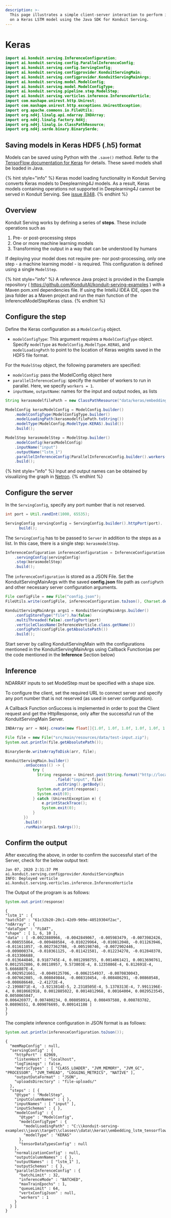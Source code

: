 ```yaml
---
description: >-
  This page illustrates a simple client-server interaction to perform inference
  on a Keras LSTM model using the Java SDK for Konduit Serving.
---
```


# Keras

```java
import ai.konduit.serving.InferenceConfiguration;
import ai.konduit.serving.config.ParallelInferenceConfig;
import ai.konduit.serving.config.ServingConfig;
import ai.konduit.serving.configprovider.KonduitServingMain;
import ai.konduit.serving.configprovider.KonduitServingMainArgs;
import ai.konduit.serving.model.ModelConfig;
import ai.konduit.serving.model.ModelConfigType;
import ai.konduit.serving.pipeline.step.ModelStep;
import ai.konduit.serving.verticles.inference.InferenceVerticle;
import com.mashape.unirest.http.Unirest;
import com.mashape.unirest.http.exceptions.UnirestException;
import org.apache.commons.io.FileUtils;
import org.nd4j.linalg.api.ndarray.INDArray;
import org.nd4j.linalg.factory.Nd4j;
import org.nd4j.linalg.io.ClassPathResource;
import org.nd4j.serde.binary.BinarySerde;
```

## Saving models in Keras HDF5 \(.h5\) format

Models can be saved using Python with the `.save()` method. Refer to the [TensorFlow documentation for Keras](https://www.tensorflow.org/guide/keras/save_and_serialize) for details. These saved models shall be loaded in Java.

{% hint style="info" %}
Keras model loading functionality in Konduit Serving converts Keras models to Deeplearning4J models. As a result, Keras models containing operations not supported in Deeplearning4J cannot be served in Konduit Serving. See [issue 8348](https://github.com/eclipse/deeplearning4j/issues/8348).
{% endhint %}

## Overview

Konduit Serving works by defining a series of **steps**. These include operations such as

1. Pre- or post-processing steps
2. One or more machine learning models
3. Transforming the output in a way that can be understood by humans

If deploying your model does not require pre- nor post-processing, only one step - a machine learning model - is required. This configuration is defined using a single `ModelStep`.

{% hint style="info" %}
A reference Java project is provided in the Example repository \( https://github.com/KonduitAI/konduit-serving-examples \) with a Maven pom.xml dependencies file. If using the IntelliJ IDEA IDE, open the java folder as a Maven project and run the main function of the InferenceModelStepKeras class.
{% endhint %}

## Configure the step

Define the Keras configuration as a `ModelConfig` object.

* `modelConfigType`: This argument requires a `ModelConfigType` object. Specify `modelType` as `ModelConfig.ModelType.KERAS`, and `modelLoadingPath` to point to the location of Keras weights saved in the HDF5 file format.


For the `ModelStep` object, the following parameters are specified:

* `modelConfig`: pass the ModelConfig object here
* `parallelInferenceConfig`: specify the number of workers to run in parallel. Here, we specify `workers = 1`.
* `inputName`, `outputName`: names for the input and output nodes, as lists

```java
String kerasmodelfilePath = new ClassPathResource("data/keras/embedding_lstm_tensorflow_2.h5").getFile().getAbsolutePath();

ModelConfig kerasModelConfig = ModelConfig.builder()
    .modelConfigType(ModelConfigType.builder()
    .modelLoadingPath(kerasmodelfilePath.toString())
    .modelType(ModelConfig.ModelType.KERAS).build())
    .build();

ModelStep kerasmodelStep = ModelStep.builder()
    .modelConfig(kerasModelConfig)                
    .inputName("input")
    .outputName("lstm_1")
    .parallelInferenceConfig(ParallelInferenceConfig.builder().workers(1).build())               
    .build();
```

{% hint style="info" %}
Input and output names can be obtained by visualizing the graph in [Netron](https://github.com/lutzroeder/netron).
{% endhint %}


## Configure the server

In the `ServingConfig`, specify any port number that is not reserved.

```java
int port = Util.randInt(1000, 65535);

ServingConfig servingConfig = ServingConfig.builder().httpPort(port).
      build();
```

The `ServingConfig` has to be passed to `Server` in addition to the steps as a  list. In this case, there is a single step: `kerasmodelStep`.

```java
InferenceConfiguration inferenceConfiguration = InferenceConfiguration.builder()
    .servingConfig(servingConfig)
    .step(kerasmodelStep)
    .build();
```

The `inferenceConfiguration` is stored as a JSON File. Set the KonduitServingMainArgs with the saved **config.json** file path as `configPath` and other necessary server configuration arguments.

```java
File configFile = new File("config.json");
FileUtils.write(configFile, inferenceConfiguration.toJson(), Charset.defaultCharset());

KonduitServingMainArgs args1 = KonduitServingMainArgs.builder()
    .configStoreType("file").ha(false)
    .multiThreaded(false).configPort(port)
    .verticleClassName(InferenceVerticle.class.getName())
    .configPath(configFile.getAbsolutePath())
    .build();
```
Start server by calling KonduitServingMain with the configurations mentioned in the KonduitServingMainArgs using Callback Function(as per the code mentioned in the **Inference** Section below)

## Inference  

NDARRAY inputs to set ModelStep must be specified with a shape size.

To configure the client, set the required URL to connect server and specify any port number that is not reserved (as used in server configuration).  

 A Callback Function onSuccess is implemented in order to post the Client request and get the HttpResponse, only after the successful run of the KonduitServingMain Server.

```java
INDArray arr = Nd4j.create(new float[]{1.0f, 1.0f, 1.0f, 1.0f, 1.0f, 1.0f, 1.0f, 1.0f, 1.0f, 1.0f}, 1, 10);

File file = new File("src/main/resources/data/test-input.zip");
System.out.println(file.getAbsolutePath());

BinarySerde.writeArrayToDisk(arr, file);

KonduitServingMain.builder()
        .onSuccess(() -> {
            try {
              String response = Unirest.post(String.format("http://localhost:%s/raw/nd4j", port))
                      .field("input", file)
                      .asString().getBody();
              System.out.print(response);
              System.exit(0);                        
            } catch (UnirestException e) {
                e.printStackTrace();
                System.exit(0);
            }
        })
        .build()
        .runMain(args1.toArgs());

```

## Confirm the output

After executing the above, in order to confirm the successful start of the Server, check for the below output text:

```text
Jan 07, 2020 2:31:37 PM ai.konduit.serving.configprovider.KonduitServingMain
INFO: Deployed verticle ai.konduit.serving.verticles.inference.InferenceVerticle
```

The Output of the program is as follows:

```java
System.out.print(response)
```

```text
{
"lstm_1" : {
"batchId" : "61c32b20-20c1-42d9-909e-40519304f2ac",
"ndArray" : {
"dataType" : "FLOAT",
"shape" : [ 1, 6, 10 ],
"data" : [ -0.0022880966, -0.0042849067, -0.005983479, -0.0073982426, -0.008555864, -0.009488584, -0.010229964, -0.010812048, -0.011263946,
-0.011611057, -0.0027362786, -0.005198746, -0.0072902446, -0.009000374, -0.010361125, -0.011421581, -0.012234278, -0.012848378, -0.013306688,
-0.013644846, 8.9187745E-4, 0.0012898755, 0.0014061421, 0.0013690761, 0.0012552886, 0.00110957, 9.573803E-4, 8.1235886E-4, 6.812691E-4, 5.6666887E-4,
-0.0029521661, -0.0049125706, -0.0062154937, -0.0070830043, -0.007662085, -0.008049844, -0.008310454, -0.008486291, -0.00860548, -0.008686648, -2.41272E-4,
-2.1998871E-4, -3.9213814E-5, 2.2318505E-4, 5.1378313E-4, 7.9911196E-4, 0.0010602918, 0.0012885022, 0.0014812968, 0.00164004, 0.0029523545, 0.0050065047,
0.006426977, 0.007400234, 0.008058914, 0.008497588, 0.008783782, 0.00896551, 0.009076695, 0.009141108 ]
}
}
```
The complete inference configuration in JSON format is as follows:

```java
System.out.println(inferenceConfiguration.toJson());
```

```text
{
  "memMapConfig" : null,
  "servingConfig" : {
    "httpPort" : 62969,
    "listenHost" : "localhost",
    "logTimings" : false,
    "metricTypes" : [ "CLASS_LOADER", "JVM_MEMORY", "JVM_GC", "PROCESSOR", "JVM_THREAD", "LOGGING_METRICS", "NATIVE" ],
    "outputDataFormat" : "JSON",
    "uploadsDirectory" : "file-uploads/"
  },
  "steps" : [ {
    "@type" : "ModelStep",
    "inputColumnNames" : { },
    "inputNames" : [ "input" ],
    "inputSchemas" : { },
    "modelConfig" : {
      "@type" : "ModelConfig",
      "modelConfigType" : {
        "modelLoadingPath" : "C:\\konduit-serving-examples\\java\\target\\classes\\data\\keras\\embedding_lstm_tensorflow_2.h5",
        "modelType" : "KERAS"
      },
      "tensorDataTypesConfig" : null
    },
    "normalizationConfig" : null,
    "outputColumnNames" : { },
    "outputNames" : [ "lstm_1" ],
    "outputSchemas" : { },
    "parallelInferenceConfig" : {
      "batchLimit" : 32,
      "inferenceMode" : "BATCHED",
      "maxTrainEpochs" : 1,
      "queueLimit" : 64,
      "vertxConfigJson" : null,
      "workers" : 1
    }
  } ]
}
```
